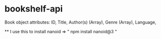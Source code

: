# bookshelf-api

Book object attributes:
ID, Title, Author(s) (Array), Genre (Array), Language,


**
I use this to install nanoid => " npm install nanoid@3 "